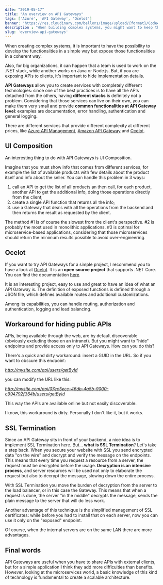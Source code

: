 ```yaml
---
date: "2019-05-17"
title: "An overview on API Gateways"
tags: ['Azure', 'API Gateway', 'Ocelot']
banner: "https://res.cloudinary.com/bellons/image/upload/{format}/Code4IT/Covers/api-gateways.jpg"
description : "When building complex systems, you might want to keep things simple on your company but expose rich APIs to your customers. API Gateways can help you creating microservices and microfrontends."
slug: 'overview-api-gateways'
---
```


When creating complex systems, it is important to have the possibility to develop the functionalities in a simple way but expose those functionalities in a coherent way.

Also, for big organizations, it can happen that a team is used to work on the .NET stack, while another works on Java or Node.js. But, if you are exposing APIs to clients, it's important to hide implementation details.

__API Gateways__ allow you to create services with completely different technologies: since one of the best practices is to have all the APIs detached from the others, having __different stacks__ is definitely not a problem. Considering that those services can live on their own, you can make them very small and provide __common functionalities at API Gateway level__: examples are documentation, error handling, authentication and general logging. 

There are different services that provide different complexity at different prices, like [Azure API Management](https://azure.microsoft.com/en-us/services/api-management/), [Amazon API Gateway](https://aws.amazon.com/api-gateway/) and [Ocelot](https://github.com/ThreeMammals/Ocelot).

## UI Composition

An interesting thing to do with API Gateways is UI Composition. 

Imagine that you must show info that comes from different services, for example the list of available products with few details about the product itself and info about the seller. You can handle this problem in 3 ways:

1. call an API to get the list of all products an then call, for each product, another API to get the additional info, doing those operations directly from the client;
2. create a single API function that returns all the info;
3. use a Gateway that deals with all the operations from the backend and then returns the result as requested by the client.

The method #1 is of course the slowest from the client's perspective. #2 is probably the most used in monolithic applications. #3 is optimal for microservice-based applications, considering that those microservices should return the minimum results possible to avoid over-engineering. 

## Ocelot

If you want to try API Gateways for a simple project, I recommend you to have a look at [Ocelot](https://github.com/ThreeMammals/Ocelot). It is an __open source project__ that supports .NET Core. You can find the documentation [here](https://ocelot.readthedocs.io/en/latest/).

It is an interesting project, easy to use and great to have an idea of what an API Gateway is. The definition of exposed functions is defined through a JSON file, which defines available routes and additional customizations.

Among its capabilities, you can handle routing, authorization and authentication, logging and load balancing.

## Workaround for hiding public APIs

APIs, being available through the web, are by default discoverable (obviously excluding those on an intranet). But you might want to "hide" endpoints and provide access only to API Gateways. How can you do this? 

There's a quick and dirty workaround: insert a GUID in the URL. So if you want to obscure this endpoint:

_http://mysite.com/api/users/getById_

you can modify the URL like this: 

_http://mysite.com/api/07ec5ecc-46db-4a5b-9000-c994792f364b/users/getById_

This way the APIs are available online but not easily discoverable.

I know, this workaround is dirty. Personally I don't like it, but it works.

## SSL Termination

Since an API Gateway sits in front of your backend, a nice idea is to implement SSL Termination here. But... __what is SSL Termination__? Let's take a step back.
When you secure your website with SSL you send encrypted data "on the wire" and decrypt and verify the message on the endpoints. This means that every time you request a resource from a server, the request must be decrypted before the usage. __Decryption is an intensive process__, and server resources will be used not only to elaborate the request but also to decrypt the message, slowing down the entire process. 

With SSL Termination you move the burden of decryption from the server to the load balancer, or in this case the Gateway. This means that when a request is done, the server "in the middle" decrypts the message, sends the plain message to the server that will do less work. 

Another advantage of this technique is the simplified management of SSL certificates: while before you had to install that on each server, now you can use it only on the "exposed" endpoint.

Of course, when the internal servers are on the same LAN there are more advantages.

## Final words

API Gateways are useful when you have to share APIs with external clients, but for a simple application I think they add more difficulties than benefits. However, looking at the microservices world, a basic knowledge of this kind of technology is fundamental to create a scalable architecture.
